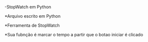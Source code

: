 -StopWatch em Python

*Arquivo escrito em Python

*Ferramenta de StopWatch

*Sua fubnção é marcar o tempo a partir que o botao iniciar é clicado